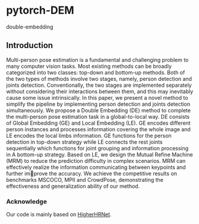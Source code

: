 # pytorch-DEM
double-embedding

## Introduction
Multi-person pose estimation is a fundamental and challenging problem to many computer vision tasks. Most existing methods can
be broadly categorized into two classes: top-down and bottom-up methods. Both of the two types of methods involve two stages, namely, person
detection and joints detection. Conventionally, the two stages are implemented separately without considering their interactions between them,
and this may inevitably cause some issue intrinsically. In this paper, we
present a novel method to simplify the pipeline by implementing person detection and joints detection simultaneously. We propose a Double
Embedding (DE) method to complete the multi-person pose estimation
task in a global-to-local way. DE consists of Global Embedding (GE)
and Local Embedding (LE). GE encodes different person instances and
processes information covering the whole image and LE encodes the local limbs information. GE functions for the person detection in top-down
strategy while LE connects the rest joints sequentially which functions
for joint grouping and information processing in A bottom-up strategy.
Based on LE, we design the Mutual Refine Machine (MRM) to reduce
the prediction difficulty in complex scenarios. MRM can effectively realize the information communicating between keypoints and further improve the accuracy. We achieve the competitive results on benchmarks
MSCOCO, MPII and CrowdPose, demonstrating the effectiveness and
generalization ability of our method.

### Acknowledge
Our code is mainly based on [HigherHRNet](https://github.com/HRNet/HigherHRNet-Human-Pose-Estimation). 

